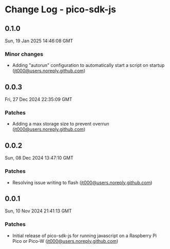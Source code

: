 # Change Log - pico-sdk-js

<!-- This log was last generated on Sun, 19 Jan 2025 14:46:08 GMT and should not be manually modified. -->

<!-- Start content -->

## 0.1.0

Sun, 19 Jan 2025 14:46:08 GMT

### Minor changes

- Adding "autorun" configuration to automatically start a script on startup (jt000@users.noreply.github.com)

## 0.0.3

Fri, 27 Dec 2024 22:35:09 GMT

### Patches

- Adding a max storage size to prevent overrun (jt000@users.noreply.github.com)

## 0.0.2

Sun, 08 Dec 2024 13:47:10 GMT

### Patches

- Resolving issue writing to flash (jt000@users.noreply.github.com)

## 0.0.1

Sun, 10 Nov 2024 21:41:13 GMT

### Patches

- Initial release of pico-sdk-js for running javascript on a Raspberry Pi Pico or Pico-W (jt000@users.noreply.github.com)
